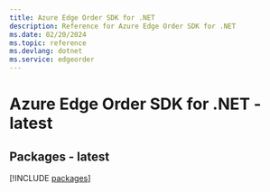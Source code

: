 ```yaml
---
title: Azure Edge Order SDK for .NET
description: Reference for Azure Edge Order SDK for .NET
ms.date: 02/20/2024
ms.topic: reference
ms.devlang: dotnet
ms.service: edgeorder
---
```

# Azure Edge Order SDK for .NET - latest
## Packages - latest
[!INCLUDE [packages](edge-order-index.md)]